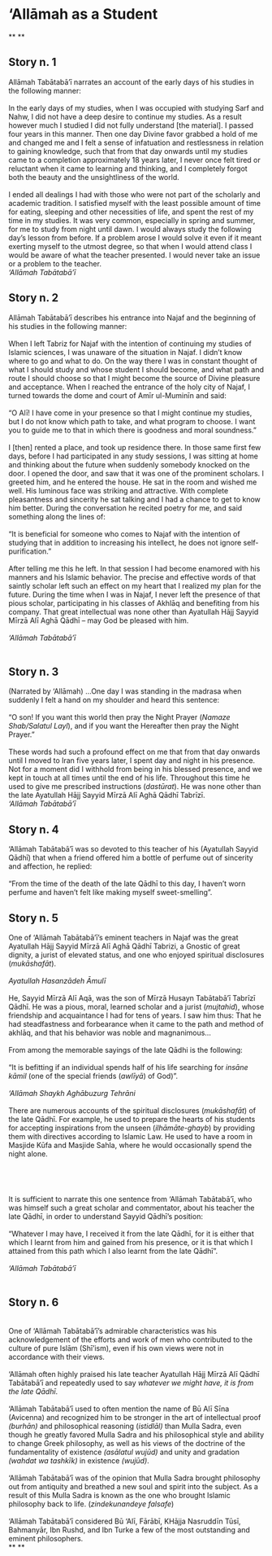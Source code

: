 ‘Allāmah as a Student
=====================

** **

Story n. 1 
-----------

Allāmah Tabātabā’ī narrates an account of the early days of his studies
in the following manner:  
    
 In the early days of my studies, when I was occupied with studying Sarf
and Nahw, I did not have a deep desire to continue my studies. As a
result however much I studied I did not fully understand [the material].
I passed four years in this manner. Then one day Divine favor grabbed a
hold of me and changed me and I felt a sense of infatuation and
restlessness in relation to gaining knowledge, such that from that day
onwards until my studies came to a completion approximately 18 years
later, I never once felt tired or reluctant when it came to learning and
thinking, and I completely forgot both the beauty and the unsightliness
of the world.  
    
 I ended all dealings I had with those who were not part of the
scholarly and academic tradition. I satisfied myself with the least
possible amount of time for eating, sleeping and other necessities of
life, and spent the rest of my time in my studies. It was very common,
especially in spring and summer, for me to study from night until dawn.
I would always study the following day’s lesson from before. If a
problem arose I would solve it even if it meant exerting myself to the
utmost degree, so that when I would attend class I would be aware of
what the teacher presented. I would never take an issue or a problem to
the teacher.    
*‘Allāmah Tabātabā’ī* 

Story n. 2 
-----------

Allāmah Tabātabā’ī describes his entrance into Najaf and the beginning
of his studies in the following manner:  
    
 When I left Tabriz for Najaf with the intention of continuing my
studies of Islamic sciences, I was unaware of the situation in Najaf. I
didn’t know where to go and what to do. On the way there I was in
constant thought of what I should study and whose student I should
become, and what path and route I should choose so that I might become
the source of Divine pleasure and acceptance. When I reached the
entrance of the holy city of Najaf, I turned towards the dome and court
of Amīr ul-Muminīn and said:  
    
 “O Alī! I have come in your presence so that I might continue my
studies, but I do not know which path to take, and what program to
choose. I want you to guide me to that in which there is goodness and
moral soundness.”  
    
 I [then] rented a place, and took up residence there. In those same
first few days, before I had participated in any study sessions, I was
sitting at home and thinking about the future when suddenly somebody
knocked on the door. I opened the door, and saw that it was one of the
prominent scholars. I greeted him, and he entered the house. He sat in
the room and wished me well. His luminous face was striking and
attractive. With complete pleasantness and sincerity he sat talking and
I had a chance to get to know him better. During the conversation he
recited poetry for me, and said something along the lines of:  
    
 “It is beneficial for someone who comes to Najaf with the intention of
studying that in addition to increasing his intellect, he does not
ignore self-purification.”  
    
 After telling me this he left. In that session I had become enamored
with his manners and his Islamic behavior. The precise and effective
words of that saintly scholar left such an effect on my heart that I
realized my plan for the future. During the time when I was in Najaf, I
never left the presence of that pious scholar, participating in his
classes of Akhlāq and benefiting from his company. That great
intellectual was none other than Ayatullah Hājj Sayyid Mīrzā Alī Aghā
Qādhī – may God be pleased with him.  
    
*‘Allāmah Tabātabā’ī*  
  

Story n. 3 
-----------

(Narrated by ‘Allāmah) …One day I was standing in the madrasa when
suddenly I felt a hand on my shoulder and heard this sentence:  
    
 “O son! If you want this world then pray the Night Prayer (*Namaze
Shab/Salatul Layl*), and if you want the Hereafter then pray the Night
Prayer.”  
    
 These words had such a profound effect on me that from that day onwards
until I moved to Iran five years later, I spent day and night in his
presence. Not for a moment did I withhold from being in his blessed
presence, and we kept in touch at all times until the end of his life.
Throughout this time he used to give me prescribed instructions
(*dastūrat*). He was none other than the late Ayatullah Hājj Sayyid
Mīrzā Alī Aghā Qādhī Tabrīzī.     
*‘Allāmah Tabātabā’ī* 

Story n. 4 
-----------

‘Allāmah Tabātabā’ī was so devoted to this teacher of his (Ayatullah
Sayyid Qādhī) that when a friend offered him a bottle of perfume out of
sincerity and affection, he replied:  
    
 “From the time of the death of the late Qādhī to this day, I haven’t
worn perfume and haven’t felt like making myself sweet-smelling”.  

Story n. 5 
-----------

One of ‘Allāmah Tabātabā’ī’s eminent teachers in Najaf was the great
Ayatullah Hājj Sayyid Mīrzā Alī Aghā Qādhī Tabrizi, a Gnostic of great
dignity, a jurist of elevated status, and one who enjoyed spiritual
disclosures (*mukāshafāt*).  
    
*Ayatullah Hasanzādeh Āmulī*  
    
 He, Sayyid Mīrzā Alī Aqā, was the son of Mīrzā Husayn Tabātabā’ī
Tabrīzī Qādhī. He was a pious, moral, learned scholar and a jurist
(*mujtahid*), whose friendship and acquaintance I had for tens of years.
I saw him thus: That he had steadfastness and forbearance when it came
to the path and method of akhlāq, and that his behavior was noble and
magnanimous…  
    
 From among the memorable sayings of the late Qādhi is the following:  
    
 “It is befitting if an individual spends half of his life searching for
*insāne kāmil* (one of the special friends (*awlīyā*) of God)”.  
    
*‘Allāmah Shaykh Aghābuzurg Tehrāni*  
    
 There are numerous accounts of the spiritual disclosures (*mukāshafāt*)
of the late Qādhī. For example, he used to prepare the hearts of his
students for accepting inspirations from the unseen (*ilhāmāte-ghayb*)
by providing them with directives according to Islamic Law. He used to
have a room in Masjide Kūfa and Masjide Sahla, where he would
occasionally spend the night alone.

 
-

It is sufficient to narrate this one sentence from ‘Allāmah Tabātabā’ī,
who was himself such a great scholar and commentator, about his teacher
the late Qādhī, in order to understand Sayyid Qādhī’s position:  
    
 “Whatever I may have, I received it from the late Qādhī, for it is
either that which I learnt from him and gained from his presence, or it
is that which I attained from this path which I also learnt from the
late Qādhī”.  
    
*‘Allāmah Tabātabā’ī*  
  

Story n. 6
----------

   
 One of ‘Allāmah Tabātabā’ī’s admirable characteristics was his
acknowledgement of the efforts and work of men who contributed to the
culture of pure Islām (Shī’ism), even if his own views were not in
accordance with their views.  
    
 ‘Allāmah often highly praised his late teacher Ayatullah Hājj Mīrzā Alī
Qādhī Tabātabā’ī and repeatedly used to say *whatever we might have, it
is from the late Qādhī*.  
    
 ‘Allāmah Tabātabā’ī used to often mention the name of Bū Alī Sīna
(Avicenna) and recognized him to be stronger in the art of intellectual
proof *(burhān)* and philosophical reasoning (*istidlāl)* than Mulla
Sadra, even though he greatly favored Mulla Sadra and his philosophical
style and ability to change Greek philosophy, as well as his views of
the doctrine of the fundamentality of existence *(asālatul wujūd)* and
unity and gradation *(wahdat wa tashkīk)* in existence *(wujūd)*.  
    
 ‘Allāmah Tabātabā’ī was of the opinion that Mulla Sadra brought
philosophy out from antiquity and breathed a new soul and spirit into
the subject. As a result of this Mulla Sadra is known as the one who
brought Islamic philosophy back to life. (*zindekunandeye falsafe*)  
    
 ‘Allāmah Tabātabā’ī considered Bū ‘Alī, Fārābī, KHājja Nasruddīn Tūsī,
Bahmanyār, Ibn Rushd, and Ibn Turke a few of the most outstanding and
eminent philosophers.  
** **


